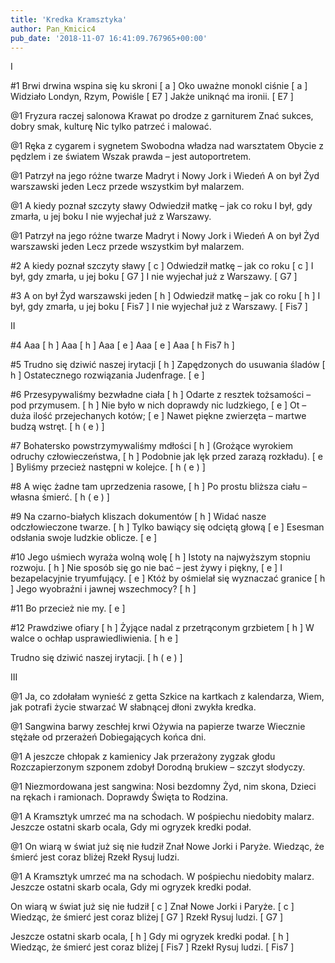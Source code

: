 ```yaml
---
title: 'Kredka Kramsztyka'
author: Pan_Kmicic4
pub_date: '2018-11-07 16:41:09.767965+00:00'
---
```


I

#1
Brwi drwina wspina się ku skroni [ a ]
Oko uważne monokl ciśnie [ a ]
Widziało Londyn, Rzym, Powiśle [ E7 ]
Jakże uniknąć ma ironii. [ E7 ]

@1
Fryzura raczej salonowa
Krawat po drodze z garniturem
Znać sukces, dobry smak, kulturę
Nic tylko patrzeć i malować.

@1
Ręka z cygarem i sygnetem
Swobodna władza nad warsztatem
Obycie z pędzlem i ze światem
Wszak prawda – jest autoportretem.

@1
Patrzył na jego różne twarze
Madryt i Nowy Jork i Wiedeń
A on był Żyd warszawski jeden
Lecz przede wszystkim był malarzem.

@1
A kiedy poznał szczyty sławy
Odwiedził matkę – jak co roku
I był, gdy zmarła, u jej boku
I nie wyjechał już z Warszawy.

@1
Patrzył na jego różne twarze
Madryt i Nowy Jork i Wiedeń
A on był Żyd warszawski jeden
Lecz przede wszystkim był malarzem.

#2
A kiedy poznał szczyty sławy [ c ]
Odwiedził matkę – jak co roku [ c ]
I był, gdy zmarła, u jej boku [ G7 ]
I nie wyjechał już z Warszawy. [ G7 ]

#3
A on był Żyd warszawski jeden [ h ]
Odwiedził matkę – jak co roku [ h ]
I był, gdy zmarła, u jej boku [ Fis7 ]
I nie wyjechał już z Warszawy. [ Fis7 ]

II

#4
Aaa [ h ]
Aaa [ h ]
Aaa [ e ]
Aaa [ e ]
Aaa [ h Fis7 h ]


#5
Trudno się dziwić naszej irytacji [ h ]
Zapędzonych do usuwania śladów [ h ]
Ostatecznego rozwiązania Judenfrage. [ e ]

#6
Przesypywaliśmy bezwładne ciała [ h ]
Odarte z resztek tożsamości – pod przymusem. [ h ]
Nie było w nich doprawdy nic ludzkiego, [ e ]
Ot – duża ilość przejechanych kotów; [ e ]
Nawet piękne zwierzęta – martwe budzą wstręt. [ h ( e ) ]

#7
Bohatersko powstrzymywaliśmy mdłości [ h ]
(Grożące wyrokiem odruchy człowieczeństwa, [ h ]
Podobnie jak lęk przed zarazą rozkładu). [ e ]
Byliśmy przecież następni w kolejce. [ h ( e ) ]

#8
A więc żadne tam uprzedzenia rasowe, [ h ]
Po prostu bliższa ciału – własna śmierć. [ h ( e ) ]

#9
Na czarno-białych kliszach dokumentów [ h ]
Widać nasze odczłowieczone twarze. [ h ]
Tylko bawiący się odciętą głową [ e ]
Esesman odsłania swoje ludzkie oblicze. [ e ]

#10
Jego uśmiech wyraża wolną wolę [ h ]
Istoty na najwyższym stopniu rozwoju. [ h ]
Nie sposób się go nie bać – jest żywy i piękny, [ e ]
I bezapelacyjnie tryumfujący. [ e ]
Któż by ośmielał się wyznaczać granice [ h ]
Jego wyobraźni i jawnej wszechmocy? [ h ]

#11
Bo przecież nie my. [ e ]

#12
Prawdziwe ofiary [ h ]
Żyjące nadal z przetrąconym grzbietem [ h ]
W walce o ochłap usprawiedliwienia. [ h e ]

Trudno się dziwić naszej irytacji. [ h ( e ) ]

III

@1
Ja, co zdołałam wynieść z getta
Szkice na kartkach z kalendarza,
Wiem, jak potrafi życie stwarzać
W słabnącej dłoni zwykła kredka.

@1
Sangwina barwy zeschłej krwi
Ożywia na papierze twarze
Wiecznie stężałe od przerażeń
Dobiegających końca dni.

@1
A jeszcze chłopak z kamienicy
Jak przerażony zygzak głodu
Rozczapierzonym szponem zdobył
Dorodną brukiew – szczyt słodyczy.

@1
Niezmordowana jest sangwina:
Nosi bezdomny Żyd, nim skona,
Dzieci na rękach i ramionach.
Doprawdy Święta to Rodzina.

@1
A Kramsztyk umrzeć ma na schodach.
W pośpiechu niedobity malarz.
Jeszcze ostatni skarb ocala,
Gdy mi ogryzek kredki podał.

@1
On wiarą w świat już się nie łudził
Znał Nowe Jorki i Paryże.
Wiedząc, że śmierć jest coraz bliżej
Rzekł Rysuj ludzi.

@1
A Kramsztyk umrzeć ma na schodach.
W pośpiechu niedobity malarz.
Jeszcze ostatni skarb ocala,
Gdy mi ogryzek kredki podał.

On wiarą w świat już się nie łudził [ c ]
Znał Nowe Jorki i Paryże. [ c ]
Wiedząc, że śmierć jest coraz bliżej [ G7 ]
Rzekł Rysuj ludzi. [ G7 ]

Jeszcze ostatni skarb ocala, [ h ]
Gdy mi ogryzek kredki podał. [ h ]
Wiedząc, że śmierć jest coraz bliżej [ Fis7 ]
Rzekł Rysuj ludzi. [ Fis7 ]
